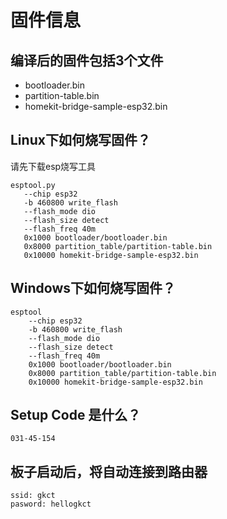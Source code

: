 # 固件信息

## 编译后的固件包括3个文件

* bootloader.bin
* partition-table.bin
* homekit-bridge-sample-esp32.bin

## Linux下如何烧写固件？

请先下载esp烧写工具

```
esptool.py
   --chip esp32
   -b 460800 write_flash
   --flash_mode dio
   --flash_size detect
   --flash_freq 40m
   0x1000 bootloader/bootloader.bin
   0x8000 partition_table/partition-table.bin
   0x10000 homekit-bridge-sample-esp32.bin
```

## Windows下如何烧写固件？

```
esptool
    --chip esp32
    -b 460800 write_flash
    --flash_mode dio
    --flash_size detect
    --flash_freq 40m
    0x1000 bootloader/bootloader.bin
    0x8000 partition_table/partition-table.bin
    0x10000 homekit-bridge-sample-esp32.bin
```

## Setup Code 是什么？
```
031-45-154
```

## 板子启动后，将自动连接到路由器
```
ssid: gkct
pasword: hellogkct
```
